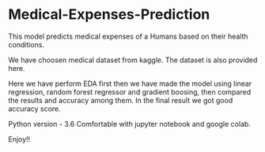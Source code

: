 # Medical-Expenses-Prediction
This model predicts medical expenses of a Humans based on their health conditions.

We have choosen medical dataset from kaggle. The dataset is also provided here.

Here we have perform EDA first then we have made the model using linear regression, random forest regressor and gradient boosing, then compared the results and accuracy among them. In the final result we got good accuracy score. 

Python version - 3.6 
Comfortable with jupyter notebook and google colab.

Enjoy!!
